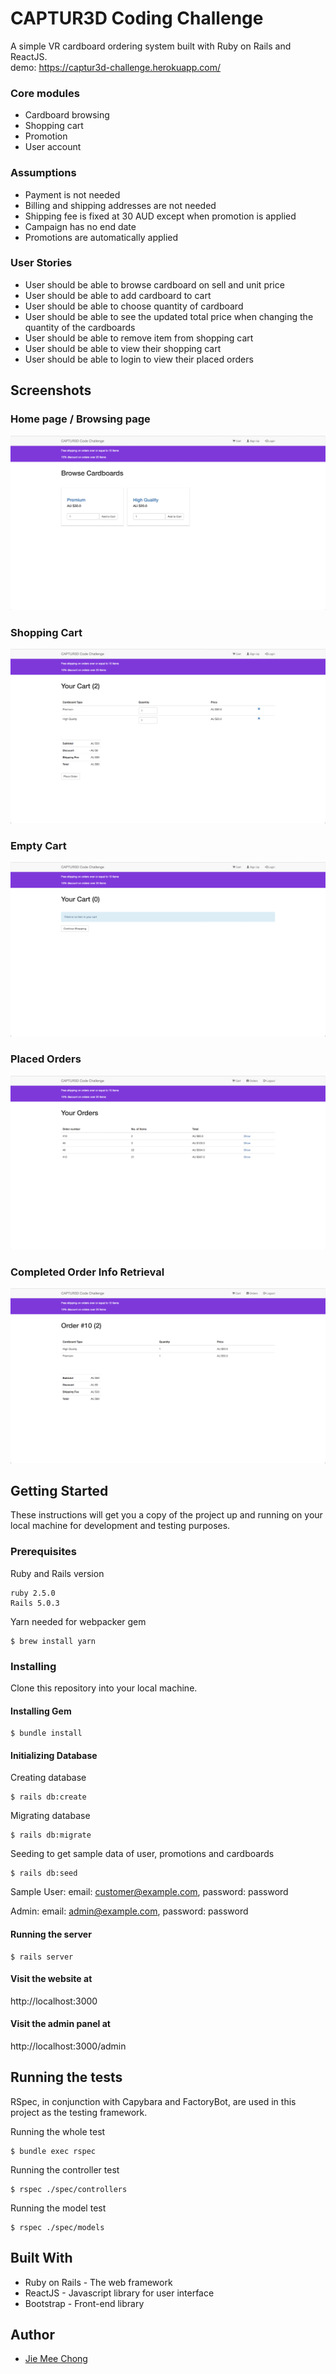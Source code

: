 # CAPTUR3D Coding Challenge

A simple VR cardboard ordering system built with Ruby on Rails and ReactJS.
<br>
demo: https://captur3d-challenge.herokuapp.com/

### Core modules

* Cardboard browsing
* Shopping cart
* Promotion
* User account

### Assumptions

* Payment is not needed
* Billing and shipping addresses are not needed
* Shipping fee is fixed at 30 AUD except when promotion is applied
* Campaign has no end date
* Promotions are automatically applied

### User Stories

* User should be able to browse cardboard on sell and unit price
* User should be able to add cardboard to cart
* User should be able to choose quantity of cardboard
* User should be able to see the updated total price when changing the quantity of the cardboards
* User should be able to remove item from shopping cart
* User should be able to view their shopping cart
* User should be able to login to view their placed orders

## Screenshots

### Home page / Browsing page
![Browsing Page](/app/assets/images/BrowsingPage.png)

### Shopping Cart
![Shopping Cart](/app/assets/images/ShoppingCart.png)

### Empty Cart
![Empty Cart](/app/assets/images/EmptyCart.png)

### Placed Orders
![Placed Orders](/app/assets/images/AllPlacedOrders.png)

### Completed Order Info Retrieval
![Completed Order](/app/assets/images/CompletedOrder.png)

## Getting Started

These instructions will get you a copy of the project up and running on your local machine for development and testing purposes.
<!-- See deployment for notes on how to deploy the project on a live system. -->

### Prerequisites

Ruby and Rails version

```
ruby 2.5.0
Rails 5.0.3
```

Yarn needed for webpacker gem

```
$ brew install yarn
```

### Installing

Clone this repository into your local machine.

#### Installing Gem

```
$ bundle install
```

#### Initializing Database

Creating database

```
$ rails db:create
```

Migrating database

```
$ rails db:migrate
```

Seeding to get sample data of user, promotions and cardboards

```
$ rails db:seed
```

Sample User:
email: customer@example.com,
password: password

Admin:
email: admin@example.com,
password: password

#### Running the server

```
$ rails server
```

#### Visit the website at

http://localhost:3000

#### Visit the admin panel at

http://localhost:3000/admin

## Running the tests

RSpec, in conjunction with Capybara and FactoryBot, are used in this project as the testing framework.

Running the whole test

```
$ bundle exec rspec
```

Running the controller test

```
$ rspec ./spec/controllers
```

Running the model test

```
$ rspec ./spec/models
```

## Built With

* Ruby on Rails - The web framework
* ReactJS - Javascript library for user interface
* Bootstrap - Front-end library

## Author

* [Jie Mee Chong](https://jiemeechong.me)
